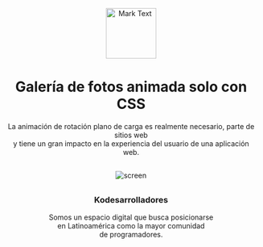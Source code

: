 <p align="center"><img src="https://github.com/Kodesarrolladores/Base/blob/master/FB%20profile/facebook-profile-transparente.png" alt="Mark Text" width="100" height="100"></p>

<h1 align="center">Galería de fotos animada solo con CSS</h1>

<p align="center">
  La animación de rotación plano de carga es realmente necesario, parte de sitios web<br> y tiene un gran impacto en la experiencia del usuario de una aplicación web.<br>
</p>

## 
<p align="center">
  <img align="center" src="https://media.giphy.com/media/Y3pyzfS1yaavMfv4CK/giphy.gif" alt="screen">
</p>

##

<h3 align="center">Kodesarrolladores</h3>
<p align="center">
Somos un espacio digital que busca posicionarse <br>
en Latinoamérica como la mayor comunidad <br>
de programadores.
</p>
